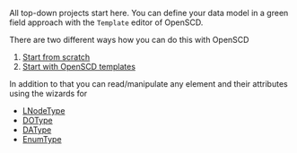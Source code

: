 All top-down projects start here. You can define your data model in a green field approach with the `Template` editor of OpenSCD.

There are two different ways how you can do this with OpenSCD

1. [Start from scratch](https://github.com/openscd/open-scd/wiki/StartFromScratch)
2. [Start with OpenSCD templates](https://github.com/openscd/open-scd/wiki/StartFromTemplate)

In addition to that you can read/manipulate any element and their attributes using the wizards for

- [LNodeType](https://github.com/openscd/open-scd/wiki/LNodeType)
- [DOType](https://github.com/openscd/open-scd/wiki/DOType)
- [DAType](https://github.com/openscd/open-scd/wiki/DAType)
- [EnumType](https://github.com/openscd/open-scd/wiki/EnumType)
